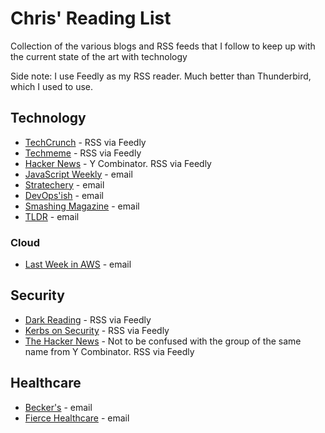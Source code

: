 # Chris' Reading List
Collection of the various blogs and RSS feeds that I follow to keep up with the current state of the art with technology

Side note: I use Feedly as my RSS reader. Much better than Thunderbird, which I used to use.

## Technology
- [TechCrunch](https://techcrunch.com/) - RSS via Feedly
- [Techmeme](https://techmeme.com/) - RSS via Feedly
- [Hacker News](https://news.ycombinator.com/) - Y Combinator. RSS via Feedly
- [JavaScript Weekly](https://javascriptweekly.com/) - email
- [Stratechery](https://stratechery.com/) - email
- [DevOps'ish](https://devopsish.com/) - email
- [Smashing Magazine](https://www.smashingmagazine.com/) - email
- [TLDR](https://tldr.tech/) - email

### Cloud
- [Last Week in AWS](https://www.lastweekinaws.com/) - email

## Security
- [Dark Reading](https://www.darkreading.com/) - RSS via Feedly
- [Kerbs on Security](https://krebsonsecurity.com/) - RSS via Feedly
- [The Hacker News](https://thehackernews.com/) - Not to be confused with the group of the same name from Y Combinator. RSS via Feedly

## Healthcare
- [Becker's](https://www.beckershospitalreview.com/healthcare-information-technology/) - email
- [Fierce Healthcare](https://www.fiercehealthcare.com/) - email
